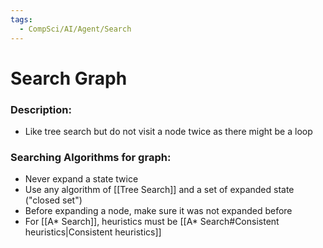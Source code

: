 ```yaml
---
tags:
  - CompSci/AI/Agent/Search
---
```

# Search Graph
### Description:
- Like tree search but do not visit a node twice as there might be a loop
### Searching Algorithms for graph:
- Never expand a state twice
- Use any algorithm of [[Tree Search]] and a set of expanded state ("closed set")
- Before expanding a node, make sure it was not expanded before
- For [[A* Search]], heuristics must be [[A* Search#Consistent heuristics|Consistent heuristics]]